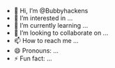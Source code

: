 - 👋 Hi, I’m @Bubbyhackens
- 👀 I’m interested in ...
- 🌱 I’m currently learning ...
- 💞️ I’m looking to collaborate on ...
- 📫 How to reach me ...
- 😄 Pronouns: ...
- ⚡ Fun fact: ...

<!---
Bubbyhackens/Bubbyhackens is a ✨ special ✨ repository because its `README.md` (this file) appears on your GitHub profile.
You can click the Preview link to take a look at your changes.
--->
